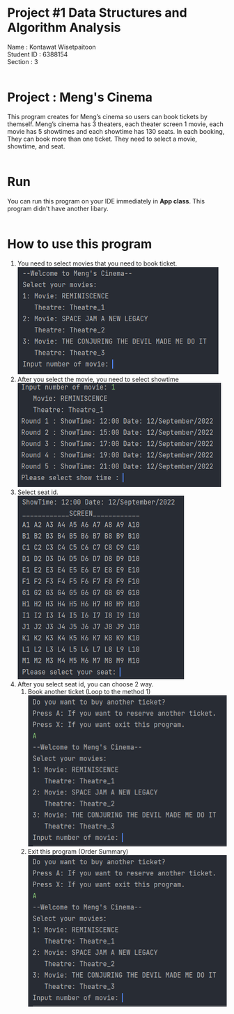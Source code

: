 # Project #1 Data Structures and Algorithm Analysis
Name : Kontawat Wisetpaitoon <br>
Student ID : 6388154 <br>
Section : 3<br>
<br>
# Project : Meng's Cinema
This program creates for Meng’s cinema so users can book tickets by themself. Meng’s cinema has 3 theaters, each theater screen 1 movie, each movie has 5 showtimes and each showtime has 130 seats.
In each booking, They can book more than one ticket. They need to select a movie, showtime, and seat. 
<br><br>
# Run 
You can run this program on your IDE immediately in **App class**. This program didn't have another libary.
<br><br>
# How to use this program
1. You need to select movies that you need to book ticket.<br>
![](./src/img/img1.PNG)
2. After you select the movie, you need to select showtime<br>
![](./src/img/img2.PNG)
3. Select seat id.<br>
![](./src/img/img3.PNG)
1. After you select seat id, you can choose 2 way.<br>
   1. Book another ticket (Loop to the method 1)<br>
   ![](./src/img/img4.PNG)
   2. Exit this program (Order Summary)<br>
   ![](./src/img/img5.PNG)

